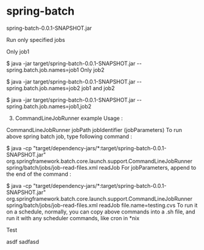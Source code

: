 # spring-batch

spring-batch-0.0.1-SNAPSHOT.jar

Run only specified jobs

Only job1

$ java -jar target/spring-batch-0.0.1-SNAPSHOT.jar --spring.batch.job.names=job1
Only job2

$ java -jar target/spring-batch-0.0.1-SNAPSHOT.jar --spring.batch.job.names=job2
job1 and job2

$ java -jar target/spring-batch-0.0.1-SNAPSHOT.jar --spring.batch.job.names=job1,job2


3. CommandLineJobRunner example
Usage :

CommandLineJobRunner jobPath <options> jobIdentifier (jobParameters)
To run above spring batch job, type following command :

$ java -cp "target/dependency-jars/*:target/spring-batch-0.0.1-SNAPSHOT.jar" org.springframework.batch.core.launch.support.CommandLineJobRunner spring/batch/jobs/job-read-files.xml readJob
For jobParameters, append to the end of the command :

$ java -cp "target/dependency-jars/*:target/spring-batch-0.0.1-SNAPSHOT.jar" org.springframework.batch.core.launch.support.CommandLineJobRunner spring/batch/jobs/job-read-files.xml readJob file.name=testing.cvs
To run it on a schedule, normally, you can copy above commands into a .sh file, and run it with any scheduler commands, like cron in *nix


Test

asdf
sadfasd
